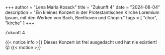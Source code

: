 +++
author = "Lena Maria Kosack"
title = "Zukunft 4"
date = "2024-08-04"
description = "Ein kleines Konzert in der Protestantischen Kirche Loremium Ipsum, mit den Werken von Bach, Beethoven und Chopin."
tags = [
    "chor",
    "kirche"
]
+++

Zukunft 4

<!--more-->

{{< notice info >}}
Dieses Konzert ist frei ausgedacht und hat nie existiert! 😲
{{< /notice >}}
